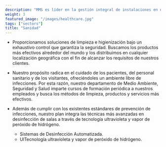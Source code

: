 ```yaml
---
description: "MMS es líder en la gestión integral de instalaciones en el sector sanitario"
weight: 3
featured_image: "/images/healthcare.jpg"
tags: ["sectors"]
title: "Sanidad"
---
```

- Proporcionamos soluciones de limpieza e higienización bajo un exhaustivo control que garantiza la seguridad. Buscamos los productos más efectivos alrededor del mundo y los distribuimos en cualquier localización geográfica con el fin de alcanzar los requisitos de nuestros clientes.

- Nuestro propósito radica en el cuidado de los pacientes, del personal sanitario y de los visitantes, ofreciéndoles un ambiente libre de infecciones. Por esta razón, nuestro departamento de Medio Ambiente, Seguridad y Salud imparte cursos de formación periódica a nuestros empleados y busca los métodos de limpieza, productos y servicios más efectivos.

- Además de cumplir con los existentes estándares de prevención de infecciones, nuestro plan integra las técnicas más avanzadas en desinfección de salas a través de tecnología ultravioleta y vapor de peróxido de hidrógeno.
    - Sistemas de Desinfección Automatizada.
    - UlTecnología ultravioleta y vapor de peróxido de hidrógeno.
